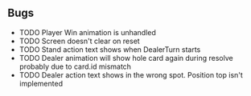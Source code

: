 ## Bugs

- TODO Player Win animation is unhandled
- TODO Screen doesn't clear on reset
- TODO Stand action text shows when DealerTurn starts
- TODO Dealer animation will show hole card again during resolve probably due to card.id mismatch
- TODO Dealer action text shows in the wrong spot. Position top isn't implemented

